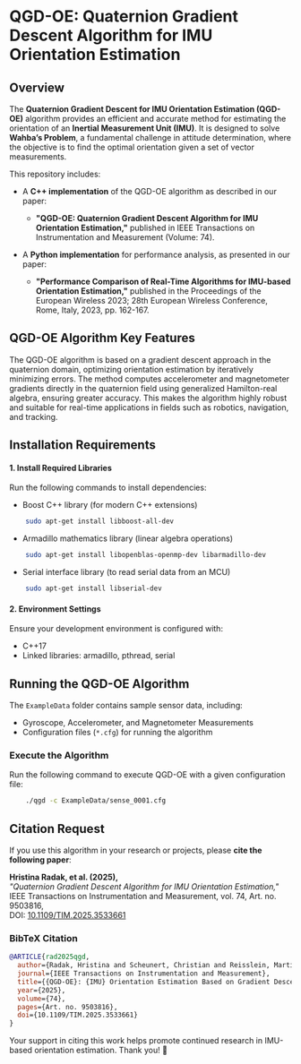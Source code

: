 # QGD-OE: Quaternion Gradient Descent Algorithm for IMU Orientation Estimation

## Overview
The **Quaternion Gradient Descent for IMU Orientation Estimation (QGD-OE)** algorithm provides an efficient and accurate method for estimating the orientation of an **Inertial Measurement Unit (IMU)**. It is designed to solve **Wahba’s Problem**, a fundamental challenge in attitude determination, where the objective is to find the optimal orientation given a set of vector measurements.

This repository includes:

- A **C++ implementation** of the QGD-OE algorithm as described in our paper:
 
     - **"QGD-OE: Quaternion Gradient Descent Algorithm for IMU Orientation Estimation,"** published in IEEE Transactions on Instrumentation and Measurement (Volume: 74).

- A **Python implementation** for performance analysis, as presented in our paper:

     - **"Performance Comparison of Real-Time Algorithms for IMU-based Orientation Estimation,"** published in the Proceedings of the European Wireless 2023; 28th European Wireless Conference, Rome, Italy, 2023, pp. 162-167.


## QGD-OE Algorithm Key Features
The QGD-OE algorithm is based on a gradient descent approach in the quaternion domain, optimizing orientation estimation by iteratively minimizing errors. The method computes accelerometer and magnetometer gradients directly in the quaternion field using generalized Hamilton-real algebra, ensuring greater accuracy. This makes the algorithm highly robust and suitable for real-time applications in fields such as robotics, navigation, and tracking.


## Installation Requirements

#### 1. Install Required Libraries
Run the following commands to install dependencies:

- Boost C++ library (for modern C++ extensions)
```bash
    sudo apt-get install libboost-all-dev
```
- Armadillo mathematics library (linear algebra operations)
```bash
    sudo apt-get install libopenblas-openmp-dev libarmadillo-dev
```

- Serial interface library (to read serial data from an MCU)
```bash
    sudo apt-get install libserial-dev
```

#### 2. Environment Settings
Ensure your development environment is configured with:

- C++17
- Linked libraries: armadillo, pthread, serial


## Running the QGD-OE Algorithm
The `ExampleData` folder contains sample sensor data, including:

- Gyroscope, Accelerometer, and Magnetometer Measurements
- Configuration files (`*.cfg`) for running the algorithm

### Execute the Algorithm
Run the following command to execute QGD-OE with a given configuration file:
```bash
    ./qgd -c ExampleData/sense_0001.cfg
```

## Citation Request
If you use this algorithm in your research or projects, please **cite the following paper**:

**Hristina Radak, et al. (2025),**  
*"Quaternion Gradient Descent Algorithm for IMU Orientation Estimation,"*  
IEEE Transactions on Instrumentation and Measurement, vol. 74, Art. no. 9503816,  
DOI: [10.1109/TIM.2025.3533661](https://doi.org/10.1109/TIM.2025.3533661)

### BibTeX Citation
```bibtex
@ARTICLE{rad2025qgd,
  author={Radak, Hristina and Scheunert, Christian and Reisslein, Martin and Fitzek, Frank H. P.},
  journal={IEEE Transactions on Instrumentation and Measurement},
  title={{QGD-OE}: {IMU} Orientation Estimation Based on Gradient Descent in the Quaternion Field},
  year={2025},
  volume={74},
  pages={Art. no. 9503816},
  doi={10.1109/TIM.2025.3533661}
}
```

Your support in citing this work helps promote continued research in IMU-based orientation estimation. Thank you! 🚀
